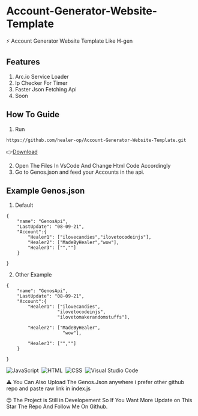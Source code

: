 # Account-Generator-Website-Template
⚡ Account Generator Website Template Like H-gen

## Features
1. Arc.io Service Loader
2. Ip Checker For Timer
3. Faster Json Fetching Api
4. Soon

## How To Guide
1. Run 
```
https://github.com/healer-op/Account-Generator-Website-Template.git
```
👉[Download](https://github.com/healer-op/Account-Generator-Website-Template/archive/refs/heads/main.zip) 

2. Open The Files In VsCode And Change Html Code Accordingly
3. Go to Genos.json and feed your Accounts in the api.

## Example Genos.json
1. Default
```
{
    "name": "GenosApi",
    "LastUpdate": "08-09-21",
    "Account":{
        "Healer1": ["ilovecandies","ilovetocodeinjs"],
        "Healer2": ["MadeByHealer","wow"],
        "Healer3": ["",""]
    }
    
}
```

2. Other Example
```
{
    "name": "GenosApi",
    "LastUpdate": "08-09-21",
    "Account":{
        "Healer1": ["ilovecandies",
                   "ilovetocodeinjs",
                   "ilovetomakerandomstuffs"],

        "Healer2": ["MadeByHealer",
                     "wow"],

        "Healer3": ["",""]
    }
    
}
```
![JavaScript](https://img.shields.io/badge/-JavaScript-05122A?style=flat&logo=javascript)&nbsp;
![HTML](https://img.shields.io/badge/-HTML-05122A?style=flat&logo=HTML5)&nbsp;
![CSS](https://img.shields.io/badge/-CSS-05122A?style=flat&logo=CSS3&logoColor=1572B6)&nbsp;
![Visual Studio Code](https://img.shields.io/badge/-Visual%20Studio%20Code-05122A?style=flat&logo=visual-studio-code&logoColor=007ACC)&nbsp;

⚠️ You Can Also Upload The Genos.Json anywhere i prefer other github repo and paste raw link in index.js

😊 The Project is Still in Developement So If You Want More Update on This Star The Repo And Follow Me On Github.
